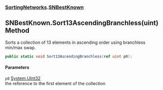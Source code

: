 ### [SortingNetworks](./SortingNetworks.md 'SortingNetworks').[SNBestKnown](./SortingNetworks-SNBestKnown.md 'SortingNetworks.SNBestKnown')
## SNBestKnown.Sort13AscendingBranchless(uint) Method
Sorts a collection of 13 elements in ascending order using branchless min/max swap.  
```csharp
public static void Sort13AscendingBranchless(ref uint p0);
```
#### Parameters
<a name='SortingNetworks-SNBestKnown-Sort13AscendingBranchless(uint)-p0'></a>
`p0` [System.UInt32](https://docs.microsoft.com/en-us/dotnet/api/System.UInt32 'System.UInt32')  
the reference to the first element of the collection  
  
